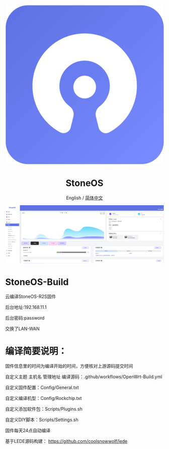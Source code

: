 <div align="center">
<img src="./docs/images/icon.svg" alt="icon"/>

<h1 align="center">StoneOS</h1>

English / [简体中文](./README_CN.md)

![cover](./docs/images/cover.png)

</div>

# StoneOS-Build
云编译StoneOS-R2S固件

后台地址:192.168.11.1

后台密码:password

交换了LAN-WAN


# 编译简要说明：
固件信息里的时间为编译开始的时间，方便核对上游源码提交时间

自定义主题 主机名 管理地址 编译源码：.github/workflows/OpenWrt-Build.yml

自定义固件配置：Config/General.txt

自定义编译机型：Config/Rockchip.txt

自定义添加软件包：Scripts/Plugins.sh

自定义DIY脚本：Scripts/Settings.sh

固件每天24点自动编译

基于LEDE源码构建：
https://github.com/coolsnowwolf/lede
